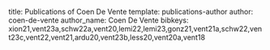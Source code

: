 title: Publications of Coen De Vente
template: publications-author
author: coen-de-vente
author_name: Coen De Vente
bibkeys: xion21,vent23a,schw22a,vent20,lemi22,lemi23,gonz21,vent21a,schw22,vent23c,vent22,vent21,ardu20,vent23b,less20,vent20a,vent18